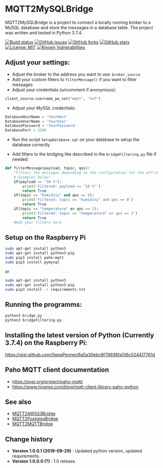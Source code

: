 # MQTT2MySQLBridge

MQTT2MySQLBridge is a project to connect a locally running broker to a MySQL database and store the messages in a database table. The project was written and tested in Python 3.7.4.

[![Build status](https://ci.appveyor.com/api/projects/status/69v4b50ts5639ev4?svg=true)](https://ci.appveyor.com/project/SeppPenner/mqtt2mysqlbridge)
[![GitHub issues](https://img.shields.io/github/issues/SeppPenner/MQTT2MySQLBridge.svg)](https://github.com/SeppPenner/MQTT2MySQLBridge/issues)
[![GitHub forks](https://img.shields.io/github/forks/SeppPenner/MQTT2MySQLBridge.svg)](https://github.com/SeppPenner/MQTT2MySQLBridge/network)
[![GitHub stars](https://img.shields.io/github/stars/SeppPenner/MQTT2MySQLBridge.svg)](https://github.com/SeppPenner/MQTT2MySQLBridge/stargazers)
[![License: MIT](https://img.shields.io/badge/License-MIT-blue.svg)](https://raw.githubusercontent.com/SeppPenner/MQTT2MySQLBridge/master/License.txt)
[![Known Vulnerabilities](https://snyk.io/test/github/SeppPenner/MQTT2MySQLBridge/badge.svg)](https://snyk.io/test/github/SeppPenner/MQTT2MySQLBridge) 

## Adjust your settings:

* Adjust the broker to the address you want to use: `broker_source`
* Add your custom filters to `filterMessage()` if you want to filter messages
* Adjust your credentials (uncomment if anonymous): 

```python
client_source.username_pw_set("mqtt", "IoT")
```

* Adjust your MySQL credentials:

```python
DatabaseHostName = 'YourHost'
DatabaseUserName = 'YourUser'
DatabasePassword = 'YourPassword'
DatabasePort = 3306
```

* Run the script `SetupDatabase.sql` on your database to setup the database correctly

* Add filters to the bridging like described in the `bridgeFiltering.py` file if needed:

```python
def filterMessage(payload, topic, qos):
	"Filters the messages depending on the configuration for the attributes payload, topic and QoS. 'True' means that the message is not forwarded."
	# Examples below:
	if(payload == "10 %"):
		print('Filtered: payload == "10 %"')
		return True
	if(topic == "humidity" and qos == 0):
		print('Filtered: topic == "humidity" and qos == 0')
		return True
	if(topic == "temperature" or qos == 2):
		print('Filtered: topic == "temperature" or qos == 2')
		return True
	#Add your filters here
```

## Setup on the Raspberry Pi

```bash
sudo apt-get install python3
sudo apt-get install python3-pip
sudo pip3 install paho-mqtt
sudo pip3 install pymysql
```

or

```bash
sudo apt-get install python3
sudo apt-get install python3-pip
sudo pip3 install -r requirements.txt
```

## Running the programms:

```bash
python3 bridge.py
python3 bridgeFiltering.py
```

## Installing the latest version of Python (Currently 3.7.4) on the Raspberry Pi:

https://gist.github.com/SeppPenner/6a5a30ebc8f79936fa136c524417761d

## Paho MQTT client documentation

* https://pypi.org/project/paho-mqtt/
* https://www.hivemq.com/blog/mqtt-client-library-paho-python

## See also

* [MQTT2AWSS3Bridge](https://github.com/SeppPenner/MQTT2AWSS3Bridge)
* [MQTT2PostgresBridge](https://github.com/SeppPenner/MQTT2PostgresBridge)
* [MQTT2MQTTBridge](https://github.com/SeppPenner/MQTT2MQTTBridge)

Change history
--------------

* **Version 1.0.0.1 (2019-09-29)** : Updated python version, updated requirements.
* **Version 1.0.0.0 (?)** : 1.0 release.